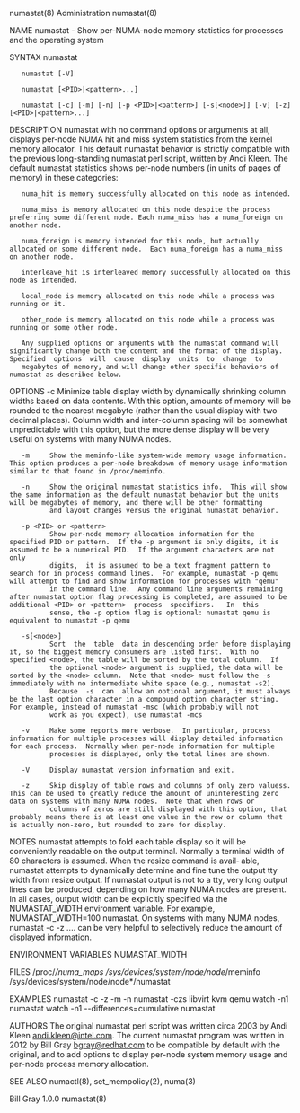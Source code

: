 numastat(8)                                                                                     Administration                                                                                    numastat(8)



NAME
       numastat - Show per-NUMA-node memory statistics for processes and the operating system

SYNTAX
       numastat

       numastat [-V]

       numastat [<PID>|<pattern>...]

       numastat [-c] [-m] [-n] [-p <PID>|<pattern>] [-s[<node>]] [-v] [-z] [<PID>|<pattern>...]

DESCRIPTION
       numastat  with  no command options or arguments at all, displays per-node NUMA hit and miss system statistics from the kernel memory allocator.  This default numastat behavior is strictly compatible
       with the previous long-standing numastat perl script, written by Andi Kleen.  The default numastat statistics shows per-node numbers (in units of pages of memory) in these categories:

       numa_hit is memory successfully allocated on this node as intended.

       numa_miss is memory allocated on this node despite the process preferring some different node. Each numa_miss has a numa_foreign on another node.

       numa_foreign is memory intended for this node, but actually allocated on some different node.  Each numa_foreign has a numa_miss on another node.

       interleave_hit is interleaved memory successfully allocated on this node as intended.

       local_node is memory allocated on this node while a process was running on it.

       other_node is memory allocated on this node while a process was running on some other node.

       Any supplied options or arguments with the numastat command will significantly change both the content and the format of the display.  Specified  options  will  cause  display  units  to  change  to
       megabytes of memory, and will change other specific behaviors of numastat as described below.

OPTIONS
       -c     Minimize table display width by dynamically shrinking column widths based on data contents.  With this option, amounts of memory will be rounded to the nearest megabyte (rather than the usual
              display with two decimal places).  Column width and inter-column spacing will be somewhat unpredictable with this option, but the more dense display will be very useful on systems  with  many
              NUMA nodes.

       -m     Show the meminfo-like system-wide memory usage information.  This option produces a per-node breakdown of memory usage information similar to that found in /proc/meminfo.

       -n     Show the original numastat statistics info.  This will show the same information as the default numastat behavior but the units will be megabytes of memory, and there will be other formatting
              and layout changes versus the original numastat behavior.

       -p <PID> or <pattern>
              Show per-node memory allocation information for the specified PID or pattern.  If the -p argument is only digits, it is assumed to be a numerical PID.  If the argument characters are not only
              digits,  it is assumed to be a text fragment pattern to search for in process command lines.  For example, numastat -p qemu will attempt to find and show information for processes with "qemu"
              in the command line.  Any command line arguments remaining after numastat option flag processing is completed, are assumed to be additional <PID> or <pattern>  process  specifiers.   In  this
              sense, the -p option flag is optional: numastat qemu is equivalent to numastat -p qemu

       -s[<node>]
              Sort  the  table  data in descending order before displaying it, so the biggest memory consumers are listed first.  With no specified <node>, the table will be sorted by the total column.  If
              the optional <node> argument is supplied, the data will be sorted by the <node> column.  Note that <node> must follow the -s immediately with no intermediate white space (e.g., numastat -s2).
              Because  -s  can  allow an optional argument, it must always be the last option character in a compound option character string. For example, instead of numastat -msc (which probably will not
              work as you expect), use numastat -mcs

       -v     Make some reports more verbose.  In particular, process information for multiple processes will display detailed information for each process.  Normally when per-node information for multiple
              processes is displayed, only the total lines are shown.

       -V     Display numastat version information and exit.

       -z     Skip display of table rows and columns of only zero valuess.  This can be used to greatly reduce the amount of uninteresting zero data on systems with many NUMA nodes.  Note that when rows or
              columns of zeros are still displayed with this option, that probably means there is at least one value in the row or column that is actually non-zero, but rounded to zero for display.

NOTES
       numastat attempts to fold each table display so it will be conveniently readable on the output terminal.  Normally a terminal width of 80 characters is assumed.  When the resize  command  is  avail‐
       able,  numastat attempts to dynamically determine and fine tune the output tty width from resize output.  If numastat output is not to a tty, very long output lines can be produced, depending on how
       many NUMA nodes are present.  In all cases, output width can be explicitly specified via the NUMASTAT_WIDTH environment variable.  For example, NUMASTAT_WIDTH=100  numastat.  On  systems  with  many
       NUMA nodes, numastat -c -z .... can be very helpful to selectively reduce the amount of displayed information.

ENVIRONMENT VARIABLES
       NUMASTAT_WIDTH

FILES
       /proc/*/numa_maps
       /sys/devices/system/node/node*/meminfo
       /sys/devices/system/node/node*/numastat

EXAMPLES
       numastat -c -z -m -n
       numastat -czs libvirt kvm qemu
       watch -n1 numastat
       watch -n1 --differences=cumulative numastat

AUTHORS
       The  original  numastat perl script was written circa 2003 by Andi Kleen <andi.kleen@intel.com>.  The current numastat program was written in 2012 by Bill Gray <bgray@redhat.com> to be compatible by
       default with the original, and to add options to display per-node system memory usage and per-node process memory allocation.

SEE ALSO
       numactl(8), set_mempolicy(2), numa(3)



Bill Gray                                                                                           1.0.0                                                                                         numastat(8)
